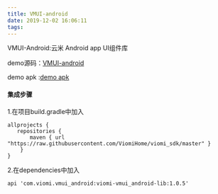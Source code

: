 ```yaml
---
title: VMUI-android
date: 2019-12-02 16:06:11
tags:
---
```


VMUI-Android:云米 Android app UI组件库  

demo源码：[VMUI-android](https://github.com/ViomiHome/VMUI_Android)  

demo apk :[demo apk](https://fir.im/vmui)

#### 集成步骤

1.在项目build.gradle中加入

```
allprojects {
   repositories {
       maven { url "https://raw.githubusercontent.com/ViomiHome/viomi_sdk/master" } 
    }
}
```

2.在dependencies中加入

```
api 'com.viomi.vmui_android:viomi-vmui_android-lib:1.0.5'
```
